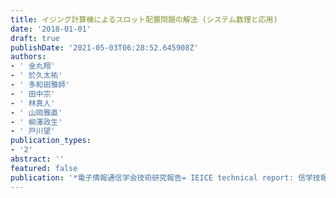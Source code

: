 ```yaml
---
title: イジング計算機によるスロット配置問題の解法 (システム数理と応用)
date: '2018-01-01'
draft: true
publishDate: '2021-05-03T06:28:52.645908Z'
authors:
- ' 金丸翔'
- ' 於久太祐'
- ' 多和田雅師'
- ' 田中宗'
- ' 林真人'
- ' 山岡雅直'
- ' 柳澤政生'
- ' 戸川望'
publication_types:
- '2'
abstract: ''
featured: false
publication: '*電子情報通信学会技術研究報告= IEICE technical report: 信学技報*'
---
```


